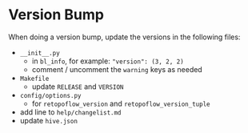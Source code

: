 # Version Bump

When doing a version bump, update the versions in the following files:

- `__init__.py`
    - in `bl_info`, for example: `"version": (3, 2, 2)`
    - comment / uncomment the `warning` keys as needed
- `Makefile`
    - update `RELEASE` and `VERSION`
- `config/options.py`
    - for `retopoflow_version` and `retopoflow_version_tuple`
- add line to `help/changelist.md`
- update `hive.json`
